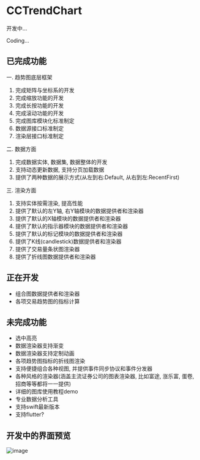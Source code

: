 # CCTrendChart 


开发中...

Coding...


## 已完成功能

一. 趋势图底层框架

1. 完成矩阵与坐标系的开发
2. 完成缩放功能的开发
3. 完成长按功能的开发
4. 完成滚动功能的开发
5. 完成图库模块化标准制定
6. 数据源接口标准制定
7. 渲染层接口标准制定


二. 数据方面

1. 完成数据实体, 数据集, 数据整体的开发
2. 支持动态更新数据, 支持分页加载数据
3. 提供了两种数据的展示方式(从左到右:Default, 从右到左:RecentFirst)

三. 渲染方面

1. 支持实体按需渲染, 提高性能 
2. 提供了默认的左Y轴, 右Y轴模块的数据提供者和渲染器
3. 提供了默认的X轴模块的数据提供者和渲染器
4. 提供了默认的指示器模块的数据提供者和渲染器
5. 提供了默认的标记模块的数据提供者和渲染器
6. 提供了K线(candlestick)数据提供者和渲染器
7. 提供了交易量条状图渲染器
8. 提供了折线图数据提供者和渲染器

## 正在开发

* 组合图数据提供者和渲染器
* 各项交易趋势图的指标计算

## 未完成功能

* 选中高亮
* 数据渲染器支持渐变
* 数据渲染器支持定制动画
* 各项趋势图指标的折线图渲染
* 支持便捷组合各种视图, 并提供事件同步协议和事件分发器
* 各种风格的渲染器(涵盖主流证券公司的图表渲染器, 比如富途, 涨乐富, 蛋卷, 招商等等都将一一提供)
* 详细的图库使用教程demo
* 专业数据分析工具
* 支持swift最新版本
* 支持flutter?

## 开发中的界面预览

![image](https://github.com/cocos543/CCTrendCharts/blob/dev/IMG_7755.jpg)

